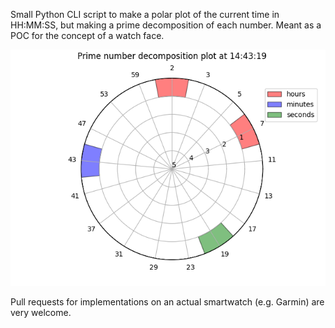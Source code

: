 Small Python CLI script to make a polar plot of the current time in HH:MM:SS, but making a prime decomposition of each number. Meant as a POC for the concept of a watch face.

![Example plot of the time. Each number is represented by its prime decomposition and plotted on a polar plot, where *theta* shows the prime factor and *r* counts amount of factors of this prime in the number](./prime_time.png)

Pull requests for implementations on an actual smartwatch (e.g. Garmin) are very welcome.
